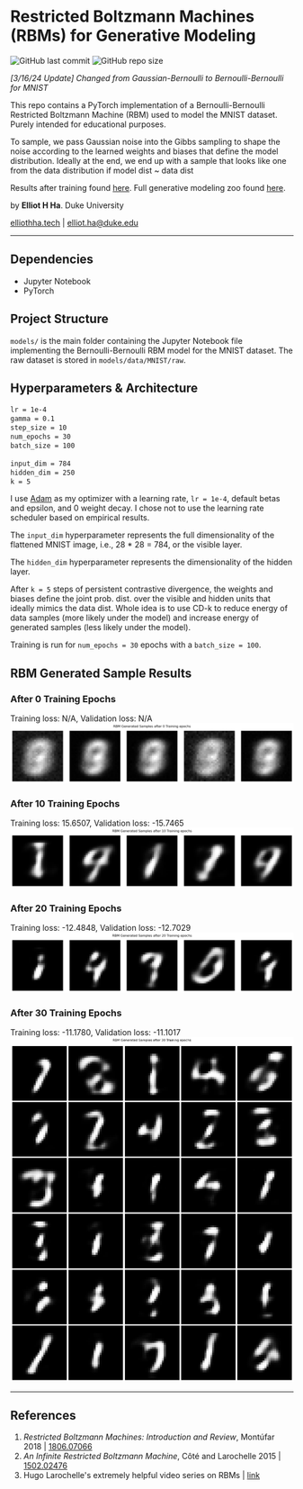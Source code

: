 # Restricted Boltzmann Machines (RBMs) for Generative Modeling
![GitHub last commit](https://img.shields.io/github/last-commit/elliothha/restricted-boltzmann-machines) ![GitHub repo size](https://img.shields.io/github/repo-size/elliothha/restricted-boltzmann-machines)

*[3/16/24 Update] Changed from Gaussian-Bernoulli to Bernoulli-Bernoulli for MNIST*

This repo contains a PyTorch implementation of a Bernoulli-Bernoulli Restricted Boltzmann Machine (RBM) used to model the MNIST dataset. Purely intended for educational purposes.

To sample, we pass Gaussian noise into the Gibbs sampling to shape the noise according to the
learned weights and biases that define the model distribution. Ideally at the end, we end up
with a sample that looks like one from the data distribution if model dist ~ data dist

Results after training found [here](https://github.com/elliothha/restricted-boltzmann-machines/tree/main?tab=readme-ov-file#after-30-training-epochs). Full generative modeling zoo found [here](https://github.com/elliothha/generative-modeling-zoo).

by **Elliot H Ha**. Duke University

[elliothha.tech](https://elliothha.tech/) | [elliot.ha@duke.edu](mailto:elliot.ha@duke.edu)

---

## Dependencies
- Jupyter Notebook
- PyTorch

## Project Structure
`models/` is the main folder containing the Jupyter Notebook file implementing the Bernoulli-Bernoulli RBM model for the MNIST dataset. The raw dataset is stored in `models/data/MNIST/raw`.

## Hyperparameters & Architecture
```
lr = 1e-4
gamma = 0.1
step_size = 10
num_epochs = 30
batch_size = 100

input_dim = 784
hidden_dim = 250
k = 5
```

I use [Adam](https://pytorch.org/docs/stable/generated/torch.optim.Adam.html) as my optimizer with a learning rate, `lr = 1e-4`, default betas and epsilon, and 0 weight decay. I chose not to use the learning rate scheduler based on empirical results.

The `input_dim` hyperparameter represents the full dimensionality of the flattened MNIST image, i.e., 28 * 28 = 784, or the visible layer.

The `hidden_dim` hyperparameter represents the dimensionality of the hidden layer.

After `k = 5` steps of persistent contrastive divergence, the weights and biases define the joint prob. dist. over the visible and hidden units that ideally mimics the data dist. Whole idea is to use CD-k to reduce energy of data samples (more likely under the model) and increase energy of generated samples (less likely under the model).

Training is run for `num_epochs = 30` epochs with a `batch_size = 100`.

## RBM Generated Sample Results
### After 0 Training Epochs
Training loss: N/A, Validation loss: N/A
![RBM sampling results for 0 training epochs](/examples/samples_0.png)

### After 10 Training Epochs
Training loss: 15.6507, Validation loss: -15.7465
![RBM sampling results for 10 training epochs](/examples/samples_10.png)

### After 20 Training Epochs
Training loss: -12.4848, Validation loss: -12.7029
![RBM sampling results for 20 training epochs](/examples/samples_20.png)

### After 30 Training Epochs
Training loss: -11.1780, Validation loss: -11.1017
![RBM sampling results for 30 training epochs](/examples/large_samples_30.png)

---

## References
1. *Restricted Boltzmann Machines: Introduction and Review*, Montúfar 2018 | [1806.07066](https://arxiv.org/abs/1806.07066)
2. *An Infinite Restricted Boltzmann Machine*, Côté and Larochelle 2015 | [1502.02476](https://arxiv.org/abs/1502.02476)
3. Hugo Larochelle's extremely helpful video series on RBMs | [link](https://www.youtube.com/watch?v=p4Vh_zMw-HQ)
